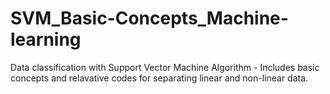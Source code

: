 # SVM_Basic-Concepts_Machine-learning
Data classification with Support Vector Machine Algorithm - Includes basic concepts and relavative codes for separating linear and non-linear data.
